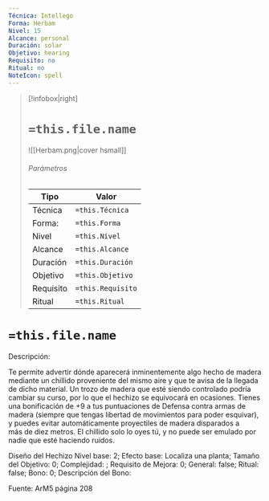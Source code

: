 ```yaml
---
Técnica: Intellego
Forma: Herbam
Nivel: 15
Alcance: personal 
Duración: solar  
Objetivo: hearing
Requisito: no
Ritual: no
NoteIcon: spell
---
```


> [!infobox|right]
> # `=this.file.name`
> ![[Herbam.png|cover hsmall]]
> ###### Parámetros
> Tipo |  Valor |
> ---|---|
> Técnica  | `=this.Técnica`  |
> Forma: | `=this.Forma`  |
> Nivel | `=this.Nivel`  |
> Alcance | `=this.Alcance` |
> Duración | `=this.Duración` |
> Objetivo | `=this.Objetivo` |
> Requisito | `=this.Requisito` |
> Ritual | `=this.Ritual` |

# `=this.file.name`
Descripción: <p>Te permite advertir dónde aparecerá inminentemente algo hecho de madera mediante un chillido proveniente del mismo aire y que te avisa de la llegada de dicho material. Un trozo de madera que esté siendo controlado podría cambiar su curso, por lo que el hechizo se equivocará en ocasiones. Tienes una bonificación de +9 a tus puntuaciones de Defensa contra armas de madera (siempre que tengas libertad de movimientos para poder esquivar), y puedes evitar automáticamente proyectiles de madera disparados a más de diez metros. El chillido solo lo oyes tú, y no puede ser emulado por nadie que esté haciendo ruidos.</p>

Diseño del Hechizo
Nivel base: 2; Efecto base: Localiza una planta;  Tamaño del Objetivo: 0; Complejidad: ; Requisito de Mejora: 0; General: false; Ritual: false; Bono: 0; Descripción del Bono: 

Fuente: ArM5 página 208